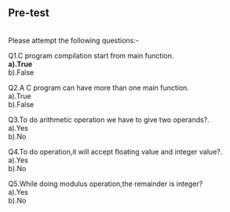 ## Pre-test
<br>
Please attempt the following questions:-

Q1.C program compilation start from main function.<br>
<b>a).True<br></b>
   b).False<br>
   

Q2.A C program can have more than one main function.<br>
a).True<br>
b).False<br>


Q3.To do arithmetic operation we have to give two operands?.<br>
a).Yes<br>
b).No<br>


Q4.To do operation,it will accept floating value and integer value?.<br>
a).Yes<br>
b).No<br>

Q5.While doing modulus operation,the remainder is integer?<br>
a).Yes<br>
b).No<br>

